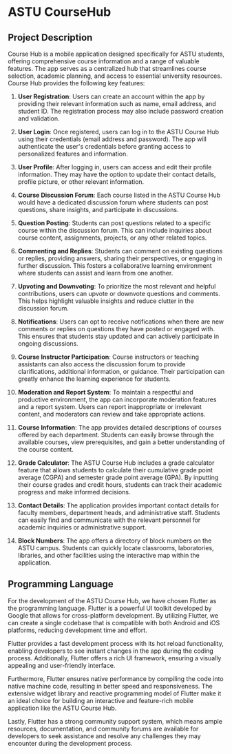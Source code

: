 # ASTU CourseHub

## Project Description

Course Hub is a mobile application designed specifically for ASTU students, offering comprehensive course information and a range of valuable features. The app serves as a centralized hub that streamlines course selection, academic planning, and access to essential university resources. Course Hub provides the following key features:

1. **User Registration**: Users can create an account within the app by providing their relevant information such as name, email address, and student ID. The registration process may also include password creation and validation.

2. **User Login**: Once registered, users can log in to the ASTU Course Hub using their credentials (email address and password). The app will authenticate the user's credentials before granting access to personalized features and information.

3. **User Profile**: After logging in, users can access and edit their profile information. They may have the option to update their contact details, profile picture, or other relevant information.

4. **Course Discussion Forum**: Each course listed in the ASTU Course Hub would have a dedicated discussion forum where students can post questions, share insights, and participate in discussions.

5. **Question Posting**: Students can post questions related to a specific course within the discussion forum. This can include inquiries about course content, assignments, projects, or any other related topics.

6. **Commenting and Replies**: Students can comment on existing questions or replies, providing answers, sharing their perspectives, or engaging in further discussion. This fosters a collaborative learning environment where students can assist and learn from one another.

7. **Upvoting and Downvoting**: To prioritize the most relevant and helpful contributions, users can upvote or downvote questions and comments. This helps highlight valuable insights and reduce clutter in the discussion forum.

8. **Notifications**: Users can opt to receive notifications when there are new comments or replies on questions they have posted or engaged with. This ensures that students stay updated and can actively participate in ongoing discussions.

9. **Course Instructor Participation**: Course instructors or teaching assistants can also access the discussion forum to provide clarifications, additional information, or guidance. Their participation can greatly enhance the learning experience for students.

10. **Moderation and Report System**: To maintain a respectful and productive environment, the app can incorporate moderation features and a report system. Users can report inappropriate or irrelevant content, and moderators can review and take appropriate actions.

11. **Course Information**: The app provides detailed descriptions of courses offered by each department. Students can easily browse through the available courses, view prerequisites, and gain a better understanding of the course content.

12. **Grade Calculator**: The ASTU Course Hub includes a grade calculator feature that allows students to calculate their cumulative grade point average (CGPA) and semester grade point average (GPA). By inputting their course grades and credit hours, students can track their academic progress and make informed decisions.

13. **Contact Details**: The application provides important contact details for faculty members, department heads, and administrative staff. Students can easily find and communicate with the relevant personnel for academic inquiries or administrative support.

14. **Block Numbers**: The app offers a directory of block numbers on the ASTU campus. Students can quickly locate classrooms, laboratories, libraries, and other facilities using the interactive map within the application.

## Programming Language

For the development of the ASTU Course Hub, we have chosen Flutter as the programming language. Flutter is a powerful UI toolkit developed by Google that allows for cross-platform development. By utilizing Flutter, we can create a single codebase that is compatible with both Android and iOS platforms, reducing development time and effort.

Flutter provides a fast development process with its hot reload functionality, enabling developers to see instant changes in the app during the coding process. Additionally, Flutter offers a rich UI framework, ensuring a visually appealing and user-friendly interface.

Furthermore, Flutter ensures native performance by compiling the code into native machine code, resulting in better speed and responsiveness. The extensive widget library and reactive programming model of Flutter make it an ideal choice for building an interactive and feature-rich mobile application like the ASTU Course Hub.

Lastly, Flutter has a strong community support system, which means ample resources, documentation, and community forums are available for developers to seek assistance and resolve any challenges they may encounter during the development process.

